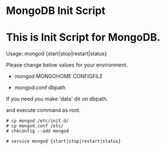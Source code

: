 MongoDB Init Script
=======

# This is Init Script for MongoDB.

Usage: mongod {start|stop|restart|status}


Please change below values for your environment.

* mongod
MONGOHOME
CONFIGFILE

* mongod.conf
dbpath

If you need you make 'data' dir on dbpath.

and execute command as root.


    # cp mongod /etc/init.d/
    # cp mongod.conf /etc/
    # chkconfig --add mongod
    
    # service mongod {start|stop|restart|status}
